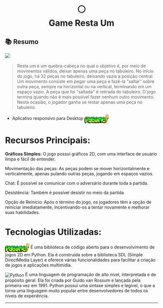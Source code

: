 <h1 align="center">
⚪<br>Game Resta Um
</h1>

## 📚 Resumo

<img src="/images/restaum.gif">

> Resta um é um quebra-cabeça no qual o objetivo é, por meio de movimentos válidos, deixar apenas uma peça no tabuleiro. No início do jogo, há 32 peças no tabuleiro, deixando vazia a posição central. Um movimento consiste em pegar uma peça e fazê-la "saltar" sobre outra peça, sempre na horizontal ou na vertical, terminando em um espaço vazio. A peça que foi "saltada" é retirada do tabuleiro. O jogo termina quando não é mais possível fazer nenhum outro movimento. Nesta ocasião, o jogador ganha se restar apenas uma peça no tabuleiro.

- Aplicativo responsivo para Desktop <img align="center" alt="Android" height="30" width="80" src="https://github.com/MateusMaccos/SnakeGame/blob/main/images/pygame_logo.png">

# Recursos Principais:

**Gráficos Simples:** O jogo possui gráficos 2D, com uma interface de usuário limpa e fácil de entender.

Movimentação das peças: As peças podem se mover horizontalmente e verticalmente, apenas pulando outras peças, jogando em espaços vazios.

Chat: É possível se comunicar com o adversário durante toda a partida.

Desistência: Também é possível desistir no meio da partida

Opção de Reinício: Após o término do jogo, os jogadores têm a opção de reiniciar imediatamente, incentivando-os a tentar novamente e melhorar suas habilidades.

# Tecnologias Utilizadas:

<img align="center" alt="Pygame" height="30" width="80" src="https://github.com/MateusMaccos/SnakeGame/blob/main/images/pygame_logo.png"> É uma biblioteca de código aberto para o desenvolvimento de jogos 2D em Python. Ela é construída sobre a biblioteca SDL (Simple DirectMedia Layer) e oferece várias funcionalidades para facilitar a criação de jogos e aplicações multimídia.

<img align="center" alt="Python" height="30" width="30" src="https://upload.wikimedia.org/wikipedia/commons/thumb/c/c3/Python-logo-notext.svg/935px-Python-logo-notext.svg.png"> É uma linguagem de programação de alto nível, interpretada e de propósito geral. Ela foi criada por Guido van Rossum e lançada pela primeira vez em 1991. Python possui uma sintaxe simples e legível, o que a torna uma linguagem muito popular entre desenvolvedores de todos os níveis de experiência.

---

